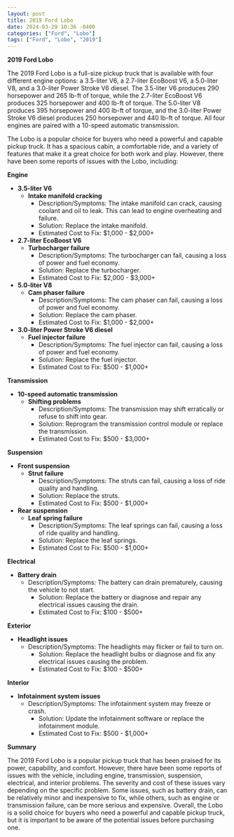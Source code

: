```yaml
---
layout: post
title: 2019 Ford Lobo
date: 2024-03-29 10:36 -0400
categories: ["Ford", "Lobo"]
tags: ["Ford", "Lobo", "2019"]
---
```

**2019 Ford Lobo**

The 2019 Ford Lobo is a full-size pickup truck that is available with four different engine options: a 3.5-liter V6, a 2.7-liter EcoBoost V6, a 5.0-liter V8, and a 3.0-liter Power Stroke V6 diesel. The 3.5-liter V6 produces 290 horsepower and 265 lb-ft of torque, while the 2.7-liter EcoBoost V6 produces 325 horsepower and 400 lb-ft of torque. The 5.0-liter V8 produces 395 horsepower and 400 lb-ft of torque, and the 3.0-liter Power Stroke V6 diesel produces 250 horsepower and 440 lb-ft of torque. All four engines are paired with a 10-speed automatic transmission.

The Lobo is a popular choice for buyers who need a powerful and capable pickup truck. It has a spacious cabin, a comfortable ride, and a variety of features that make it a great choice for both work and play. However, there have been some reports of issues with the Lobo, including:

**Engine**

* **3.5-liter V6**
    * **Intake manifold cracking**
        * Description/Symptoms: The intake manifold can crack, causing coolant and oil to leak. This can lead to engine overheating and failure.
        * Solution: Replace the intake manifold.
        * Estimated Cost to Fix: $1,000 - $2,000+
* **2.7-liter EcoBoost V6**
    * **Turbocharger failure**
        * Description/Symptoms: The turbocharger can fail, causing a loss of power and fuel economy.
        * Solution: Replace the turbocharger.
        * Estimated Cost to Fix: $2,000 - $3,000+
* **5.0-liter V8**
    * **Cam phaser failure**
        * Description/Symptoms: The cam phaser can fail, causing a loss of power and fuel economy.
        * Solution: Replace the cam phaser.
        * Estimated Cost to Fix: $1,000 - $2,000+
* **3.0-liter Power Stroke V6 diesel**
    * **Fuel injector failure**
        * Description/Symptoms: The fuel injector can fail, causing a loss of power and fuel economy.
        * Solution: Replace the fuel injector.
        * Estimated Cost to Fix: $500 - $1,000+

**Transmission**

* **10-speed automatic transmission**
    * **Shifting problems**
        * Description/Symptoms: The transmission may shift erratically or refuse to shift into gear.
        * Solution: Reprogram the transmission control module or replace the transmission.
        * Estimated Cost to Fix: $500 - $3,000+

**Suspension**

* **Front suspension**
    * **Strut failure**
        * Description/Symptoms: The struts can fail, causing a loss of ride quality and handling.
        * Solution: Replace the struts.
        * Estimated Cost to Fix: $500 - $1,000+
* **Rear suspension**
    * **Leaf spring failure**
        * Description/Symptoms: The leaf springs can fail, causing a loss of ride quality and handling.
        * Solution: Replace the leaf springs.
        * Estimated Cost to Fix: $500 - $1,000+

**Electrical**

* **Battery drain**
    * Description/Symptoms: The battery can drain prematurely, causing the vehicle to not start.
        * Solution: Replace the battery or diagnose and repair any electrical issues causing the drain.
        * Estimated Cost to Fix: $100 - $500+

**Exterior**

* **Headlight issues**
    * Description/Symptoms: The headlights may flicker or fail to turn on.
        * Solution: Replace the headlight bulbs or diagnose and fix any electrical issues causing the problem.
        * Estimated Cost to Fix: $100 - $500+

**Interior**

* **Infotainment system issues**
    * Description/Symptoms: The infotainment system may freeze or crash.
        * Solution: Update the infotainment software or replace the infotainment module.
        * Estimated Cost to Fix: $500 - $1,000+

**Summary**

The 2019 Ford Lobo is a popular pickup truck that has been praised for its power, capability, and comfort. However, there have been some reports of issues with the vehicle, including engine, transmission, suspension, electrical, and interior problems. The severity and cost of these issues vary depending on the specific problem. Some issues, such as battery drain, can be relatively minor and inexpensive to fix, while others, such as engine or transmission failure, can be more serious and expensive. Overall, the Lobo is a solid choice for buyers who need a powerful and capable pickup truck, but it is important to be aware of the potential issues before purchasing one.
